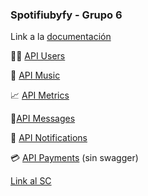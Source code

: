 ### Spotifiubyfy - Grupo 6

Link a la [documentación](https://drive.google.com/drive/folders/1TAglv7n-_tC0itWWZ-pb8r2ua5xd-bIy?usp=sharing)

🧑‍💻 [API Users](http://spotifiubyfy-users.herokuapp.com/docs)

🎼 [API Music](http://spotifiubyfy-music.herokuapp.com/docs)

📈 [API Metrics](http://spotifiubyfy-metrics.herokuapp.com/docs)

📨[API Messages](http://spotifiubyfy-messages.herokuapp.com/docs)

📩 [API Notifications](http://spotifiubyfy-notifications.herokuapp.com/doc)

💳 [API Payments](http://spotifiubyfy-payments.herokuapp.com/) (sin swagger)

[Link al SC](https://kovan.etherscan.io/address/0x2614e67010a49bda0e283f77dc338e14be4904f5)
